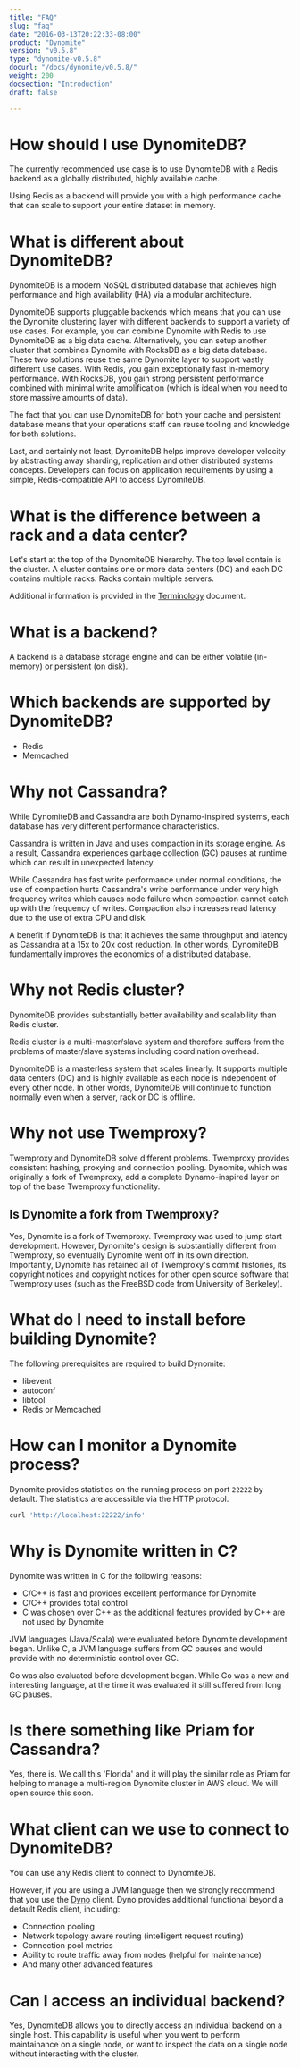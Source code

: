 ```yaml
---
title: "FAQ"
slug: "faq"
date: "2016-03-13T20:22:33-08:00"
product: "Dynomite"
version: "v0.5.8"
type: "dynomite-v0.5.8"
docurl: "/docs/dynomite/v0.5.8/"
weight: 200
docsection: "Introduction"
draft: false

---
```


# How should I use DynomiteDB?

The currently recommended use case is to use DynomiteDB with a Redis backend as a globally distributed, highly available cache.

Using Redis as a backend will provide you with a high performance cache that can scale to support your entire dataset in memory.

# What is different about DynomiteDB?

DynomiteDB is a modern NoSQL distributed database that achieves high performance and high availability (HA) via a modular architecture.

DynomiteDB supports pluggable backends which means that you can use the Dynomite clustering layer with different backends to support a variety of use cases. For example, you can combine Dynomite with Redis to use DynomiteDB as a big data cache. Alternatively, you can setup another cluster that combines Dynomite with RocksDB as a big data database. These two solutions reuse the same Dynomite layer to support vastly different use cases. With Redis, you gain exceptionally fast in-memory performance. With RocksDB, you gain strong persistent performance combined with minimal write amplification (which is ideal when you need to store massive amounts of data).

The fact that you can use DynomiteDB for both your cache and persistent database means that your operations staff can reuse tooling and knowledge for both solutions.

Last, and certainly not least, DynomiteDB helps improve developer velocity by abstracting away sharding, replication and other distributed systems concepts. Developers can focus on application requirements by using a simple, Redis-compatible API to access DynomiteDB.

# What is the difference between a rack and a data center?

Let's start at the top of the DynomiteDB hierarchy. The top level contain is the cluster. A cluster contains one or more data centers (DC) and each DC contains multiple racks. Racks contain multiple servers.

Additional information is provided in the <a href="../terminology/">Terminology</a> document.

# What is a backend?

A backend is a database storage engine and can be either volatile (in-memory) or persistent (on disk).

# Which backends are supported by DynomiteDB?

- Redis
- Memcached

# Why not Cassandra?

While DynomiteDB and Cassandra are both Dynamo-inspired systems, each database has very different performance characteristics.  

Cassandra is written in Java and uses compaction in its storage engine. As a result, Cassandra experiences garbage collection (GC) pauses at runtime which can result in unexpected latency.

While Cassandra has fast write performance under normal conditions, the use of compaction hurts Cassandra's write performance under very high frequency writes which causes node failure when compaction cannot catch up with the frequency of writes. Compaction also increases read latency due to the use of extra CPU and disk.

A benefit if DynomiteDB is that it achieves the same throughput and latency as Cassandra at a 15x to 20x cost reduction. In other words, DynomiteDB fundamentally improves the economics of a distributed database.

# Why not Redis cluster?

DynomiteDB provides substantially better availability and scalability than Redis cluster.

Redis cluster is a multi-master/slave system and therefore suffers from the problems of master/slave systems including coordination overhead.

DynomiteDB is a masterless system that scales linearly. It supports multiple data centers (DC) and is highly available as each node is independent of every other node. In other words, DynomiteDB will continue to function normally even when a server, rack or DC is offline.

# Why not use Twemproxy?

Twemproxy and DynomiteDB solve different problems. Twemproxy provides consistent hashing, proxying and connection pooling. Dynomite, which was originally a fork of Twemproxy, add a complete Dynamo-inspired layer on top of the base Twemproxy functionality.

## Is Dynomite a fork from Twemproxy?

Yes, Dynomite is a fork of Twemproxy. Twemproxy was used to jump start development. However, Dynomite's design is substantially different from Twemproxy, so eventually Dynomite went off in its own direction. Importantly, Dynomite has retained all of Twemproxy's commit histories, its copyright notices and copyright notices for other open source software that Twemproxy uses (such as the FreeBSD code from University of Berkeley).

# What do I need to install before building Dynomite?

The following prerequisites are required to build Dynomite:

- libevent
- autoconf
- libtool
- Redis or Memcached

# How can I monitor a Dynomite process?

Dynomite provides statistics on the running process on port `22222` by default. The statistics are accessible via the HTTP protocol.

```bash
curl 'http://localhost:22222/info'
```

# Why is Dynomite written in C?

Dynomite was written in C for the following reasons:

- C/C++ is fast and provides excellent performance for Dynomite
- C/C++ provides total control
- C was chosen over C++ as the additional features provided by C++ are not used by Dynomite

JVM languages (Java/Scala) were evaluated before Dynomite development began. Unlike C, a JVM language suffers from GC pauses and would provide with no deterministic control over GC.

Go was also evaluated before development began. While Go was a new and interesting language, at the time it was evaluated it still suffered from long GC pauses.

# Is there something like Priam for Cassandra?

Yes, there is. We call this 'Florida' and it will play the similar role as Priam for helping to manage a multi-region Dynomite cluster in AWS cloud. We will open source this soon.

# What client can we use to connect to DynomiteDB?

You can use any Redis client to connect to DynomiteDB.

However, if you are using a JVM language then we strongly recommend that you use the <a href="http://github.com/Netflix/dyno" target="_blank">Dyno</a> client. Dyno provides additional functional beyond a default Redis client, including:

- Connection pooling
- Network topology aware routing (intelligent request routing)
- Connection pool metrics
- Ability to route traffic away from nodes (helpful for maintenance)
- And many other advanced features

# Can I access an individual backend?

Yes, DynomiteDB allows you to directly access an individual backend on a single host. This capability is useful when you went to perform maintainance on a single node, or want to inspect the data on a single node without interacting with the cluster.
